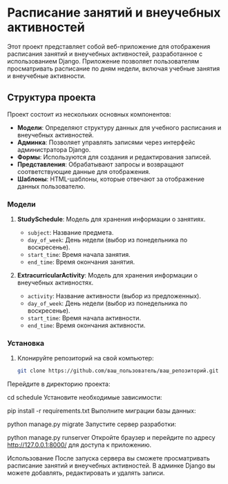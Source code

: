 # Расписание занятий и внеучебных активностей

Этот проект представляет собой веб-приложение для отображения расписания занятий и внеучебных активностей, разработанное с использованием Django. Приложение позволяет пользователям просматривать расписание по дням недели, включая учебные занятия и внеучебные активности.

## Структура проекта

Проект состоит из нескольких основных компонентов:

- **Модели**: Определяют структуру данных для учебного расписания и внеучебных активностей.
- **Админка**: Позволяет управлять записями через интерфейс администратора Django.
- **Формы**: Используются для создания и редактирования записей.
- **Представления**: Обрабатывают запросы и возвращают соответствующие данные для отображения.
- **Шаблоны**: HTML-шаблоны, которые отвечают за отображение данных пользователю.

### Модели

1. **StudySchedule**: Модель для хранения информации о занятиях.
   - `subject`: Название предмета.
   - `day_of_week`: День недели (выбор из понедельника по воскресенье).
   - `start_time`: Время начала занятия.
   - `end_time`: Время окончания занятия.

2. **ExtracurricularActivity**: Модель для хранения информации о внеучебных активностях.
   - `activity`: Название активности (выбор из предложенных).
   - `day_of_week`: День недели (выбор из понедельника по воскресенье).
   - `start_time`: Время начала активности.
   - `end_time`: Время окончания активности.

### Установка

1. Клонируйте репозиторий на свой компьютер:
   ```bash
   git clone https://github.com/ваш_пользователь/ваш_репозиторий.git
Перейдите в директорию проекта:

cd schedule
Установите необходимые зависимости:

pip install -r requirements.txt
Выполните миграции базы данных:

python manage.py migrate
Запустите сервер разработки:

python manage.py runserver
Откройте браузер и перейдите по адресу http://127.0.0.1:8000/ для доступа к приложению.

Использование
После запуска сервера вы сможете просматривать расписание занятий и внеучебных активностей. В админке Django вы можете добавлять, редактировать и удалять записи.

